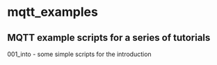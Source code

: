 # mqtt_examples
MQTT example scripts for a series of tutorials
---
001_into - some simple scripts for the introduction
